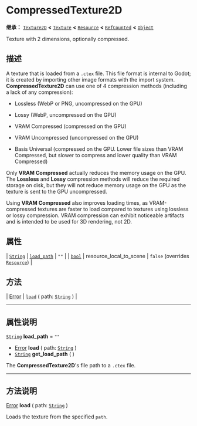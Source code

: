 <!-- ⚠ 请勿编辑本文件 ⚠ -->
<!-- 本文档使用脚本从 WeDot 引擎源码仓库生成。 -->
<!-- 生成脚本：https://github.com/WeDot-Engine/WeDot/tree/4.3/doc/tools/make_md.py； -->
<!-- 原文件：https://github.com/WeDot-Engine/WeDot/tree/4.3/doc/classes/CompressedTexture2D.xml。 -->

<div id="_class_compressedtexture2d"></div>

# CompressedTexture2D

**继承：** [`Texture2D`](class_texture2d.md) **<** [`Texture`](class_texture.md) **<** [`Resource`](class_resource.md) **<** [`RefCounted`](class_refcounted.md) **<** [`Object`](class_object.md)

Texture with 2 dimensions, optionally compressed.

## 描述

A texture that is loaded from a `.ctex` file. This file format is internal to Godot; it is created by importing other image formats with the import system. **CompressedTexture2D** can use one of 4 compression methods (including a lack of any compression):

- Lossless (WebP or PNG, uncompressed on the GPU)

- Lossy (WebP, uncompressed on the GPU)

- VRAM Compressed (compressed on the GPU)

- VRAM Uncompressed (uncompressed on the GPU)

- Basis Universal (compressed on the GPU. Lower file sizes than VRAM Compressed, but slower to compress and lower quality than VRAM Compressed)

Only **VRAM Compressed** actually reduces the memory usage on the GPU. The **Lossless** and **Lossy** compression methods will reduce the required storage on disk, but they will not reduce memory usage on the GPU as the texture is sent to the GPU uncompressed.

Using **VRAM Compressed** also improves loading times, as VRAM-compressed textures are faster to load compared to textures using lossless or lossy compression. VRAM compression can exhibit noticeable artifacts and is intended to be used for 3D rendering, not 2D.

## 属性

| [`String`](class_string.md) | [`load_path`](#class_compressedtexture2d_property_load_path) | ``""``                                                                               |
| [`bool`](class_bool.md)     | resource_local_to_scene                                      | ``false`` (overrides [`Resource`](#class_resource_property_resource_local_to_scene)) |

## 方法

| [Error](#enum_@globalscope_error) | [`load`](#class_compressedtexture2d_method_load) ( path: [`String`](class_string.md) ) |

<!-- rst-class:: classref-section-separator -->

---

## 属性说明

<div id="_class_compressedtexture2d_property_load_path"></div>

[`String`](class_string.md) **load_path** = ``""`` <div id="class_compressedtexture2d_property_load_path"></div>

- [Error](#enum_@globalscope_error) **load** ( path: [`String`](class_string.md) )
- [`String`](class_string.md) **get_load_path** ( )

The **CompressedTexture2D**'s file path to a `.ctex` file.

<!-- rst-class:: classref-section-separator -->

---

## 方法说明

<div id="_class_compressedtexture2d_method_load"></div>

[Error](#enum_@globalscope_error) **load** ( path: [`String`](class_string.md) )<div id="class_compressedtexture2d_method_load"></div>

Loads the texture from the specified `path`.

[^virtual]: 本方法通常需要用户覆盖才能生效。
[^const]: 本方法无副作用，不会修改该实例的任何成员变量。
[^vararg]: 本方法除了能接受在此处描述的参数外，还能够继续接受任意数量的参数。
[^constructor]: 本方法用于构造某个类型。
[^static]: 调用本方法无需实例，可直接使用类名进行调用。
[^operator]: 本方法描述的是使用本类型作为左操作数的有效运算符。
[^bitfield]: 这个值是由下列位标志构成位掩码的整数。
[^void]: 无返回值。

